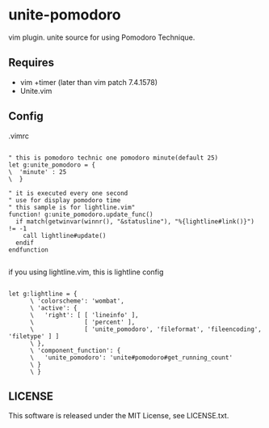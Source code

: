unite-pomodoro
==============

vim plugin. unite source for using Pomodoro Technique.


## Requires

* vim +timer (later than vim patch 7.4.1578)
* Unite.vim


## Config

.vimrc 

```vim

" this is pomodoro technic one pomodoro minute(default 25)
let g:unite_pomodoro = {
\  'minute' : 25
\  }

" it is executed every one second
" use for display pomodoro time
" this sample is for lightline.vim"
function! g:unite_pomodoro.update_func()
  if match(getwinvar(winnr(), "&statusline"), "%{lightline#link()}") != -1
    call lightline#update()
  endif
endfunction


```


if you using lightline.vim, this is  lightline config
```vim

let g:lightline = {
      \ 'colorscheme': 'wombat',
      \ 'active': {
      \   'right': [ [ 'lineinfo' ],
      \              [ 'percent' ],
      \              [ 'unite_pomodoro', 'fileformat', 'fileencoding', 'filetype' ] ]
      \ },
      \ 'component_function': {
      \   'unite_pomodoro': 'unite#pomodoro#get_running_count'
      \ }
      \ }

```




## LICENSE

This software is released under the MIT License, see LICENSE.txt.

